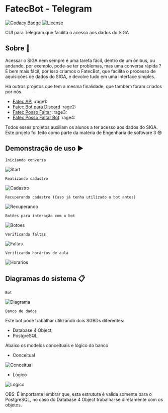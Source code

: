 # FatecBot - Telegram

[![Codacy Badge](https://api.codacy.com/project/badge/Grade/3a96b4937e2d47be8da54e26a0a7e8e9)](https://www.codacy.com/app/M3nin0/FatecBot?utm_source=github.com&amp;utm_medium=referral&amp;utm_content=IHCF/FatecBot&amp;utm_campaign=Badge_Grade)
[![License](https://img.shields.io/badge/License-BSD%202--Clause-orange.svg)](https://opensource.org/licenses/BSD-2-Clause)

CUI para Telegram que facilita o acesso aos dados do SIGA

## Sobre :speech_balloon:

Acessar o SIGA nem sempre é uma tarefa fácil, dentro de um ônibus, ou andando, por exemplo, pode-se ter problemas, mas uma conversa rápida ? É bem mais fácil, por isso criamos o FatecBot, que facilita o processo de aquisições de dados do SIGA, e devolve tudo em uma interface simples.

Há outros projetos que tem a mesma finalidade, que também foram criados por nós.

- [Fatec API](https://github.com/filipemeneses/fatec-api) :rage1:
- [Fatec Bot para Discord](https://github.com/M3nin0/fatec-bot) :rage2:
- [Fatec Posso Faltar](https://github.com/filipemeneses/fatec-posso-faltar) :rage3:
- [Fatec Posso Faltar Bot](https://github.com/IHCF/posso-faltar-bot) :rage4:

Todos esses projetos auxiliam os alunos a ter acesso aos dados do SIGA. Este projeto foi feito como parte da matéria de Engenharia de software 3 :sunglasses:

## Demonstração de uso :arrow_forward:

```Iniciando conversa```

![Start](imagens_bot/start.png)


``` Realizando cadastro ```

![Cadastro](imagens_bot/cadastro_1.png)

``` Recuperando cadastro (Caso já tenha utilizado o bot antes) ```

![Recuperando](imagens_bot/recuperar_1.png)

``` Botões para interação com o bot ```

![Botoes](imagens_bot/botoes_1.png)

``` Verificando faltas ```

![Faltas](imagens_bot/faltas_1.PNG)

``` Verificando horários de aula ```

![Horarios](imagens_bot/horarios_1.png)


## Diagramas do sistema :clipboard:

``` Bot ```


![Diagrama](https://github.com/IHCF/FatecBot/blob/master/diagramas/class_11.png)


``` Banco de dados ```

Este bot pode trabalhar utilizando dois SGBDs diferentes:
* Database 4 Object;
* PostgreSQL.

Abaixo os modelos conceituais e lógico do banco

* Conceitual

![Conceitual](diagramas/conceitual-db.jpg)

* Lógico

![Logico](diagramas/logico-db.jpg)

OBS: É importante lembrar que, esta estrutura é valida somente para o PostgreSQL, no caso do Database 4 Object trabalha-se diretamente com os objetos.